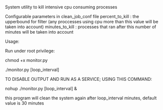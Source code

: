 System utility to kill intensive cpu consuming processes

Configurable parameters in clean_job_conf file 
	percent_to_kill : the upperbound for filter (any proccesses using cpu more than this value will be taken into account)
	minutes_to_kill : processes that ran after this number of minutes will be taken into account

Usage:

Run under root privilege:

chmod +x monitor.py

./monitor.py [loop_interval]

TO DISABLE OUTPUT AND RUN AS A SERVICE; USING THIS COMMAND:

nohup ./monitor.py [loop_interval] &

this program will clean the system again after loop_interval minutes, default value is 30 minutes

	
